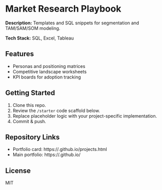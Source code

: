 # Market Research Playbook

**Description:** Templates and SQL snippets for segmentation and TAM/SAM/SOM modeling.

**Tech Stack:** SQL, Excel, Tableau

## Features
- Personas and positioning matrices
- Competitive landscape worksheets
- KPI boards for adoption tracking

## Getting Started
1. Clone this repo.
2. Review the `/starter` code scaffold below.
3. Replace placeholder logic with your project-specific implementation.
4. Commit & push.

## Repository Links
- Portfolio card: https://<your-username>.github.io/projects.html
- Main portfolio: https://<your-username>.github.io/

## License
MIT

